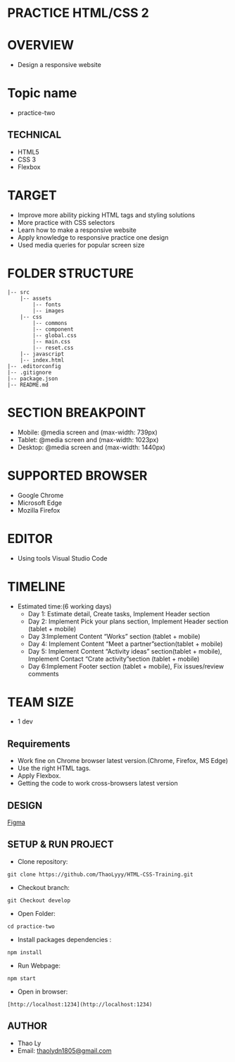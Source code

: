 # PRACTICE HTML/CSS 2
# OVERVIEW
- Design a responsive website
# Topic name
- practice-two
## TECHNICAL
- HTML5
- CSS 3 
- Flexbox
# TARGET
- Improve more ability picking HTML tags and styling solutions
- More practice with CSS selectors
- Learn how to make a responsive website
- Apply knowledge to responsive practice one design
- Used media queries for popular screen size
# FOLDER STRUCTURE
```
|-- src
    |-- assets
        |-- fonts
        |-- images
    |-- css
        |-- commons
        |-- component
        |-- global.css
        |-- main.css
        |-- reset.css
    |-- javascript    
    |-- index.html
|-- .editorconfig
|-- .gitignore
|-- package.json
|-- README.md
```

# SECTION BREAKPOINT
- Mobile: @media screen and (max-width: 739px)    
- Tablet: @media screen and (max-width: 1023px)    
- Desktop: @media screen and (max-width: 1440px)

# SUPPORTED BROWSER
- Google Chrome
- Microsoft Edge
- Mozilla Firefox
    
# EDITOR
- Using tools Visual Studio Code
# TIMELINE
- Estimated time:(6 working days)
    + Day 1: Estimate detail, Create tasks, Implement Header section 
    + Day 2: Implement Pick your plans section, Implement Header section (tablet + mobile)
    + Day 3:Implement Content “Works” section (tablet + mobile)
    + Day 4: Implement Content “Meet a partner”section(tablet + mobile)
    + Day 5: Implement Content “Activity ideas” section(tablet + mobile), Implement Contact “Crate activity”section (tablet + mobile)
    + Day 6:Implement Footer section (tablet + mobile), Fix issues/review comments
# TEAM SIZE
- 1 dev
## Requirements
- Work fine on Chrome browser latest version.(Chrome, Firefox, MS Edge)
- Use the right HTML tags.
- Apply Flexbox.
- Getting the code to work cross-browsers latest version 

## DESIGN
   [Figma](https://www.figma.com/file/adbrgIeRgwEIbmDezkuQTH8D/dreamshare-website-template-areto?node-id=0%3A2)
   

## SETUP & RUN PROJECT

- Clone repository: 
```
git clone https://github.com/ThaoLyyy/HTML-CSS-Training.git
```
- Checkout branch:
``` 
git Checkout develop
```
- Open Folder:
```
cd practice-two
```
- Install packages dependencies :
```
npm install
```
- Run Webpage:
```
npm start
```
- Open in browser:
```
[http://localhost:1234](http://localhost:1234)
```

## AUTHOR
- Thao Ly
- Email: thaolydn1805@gmail.com

